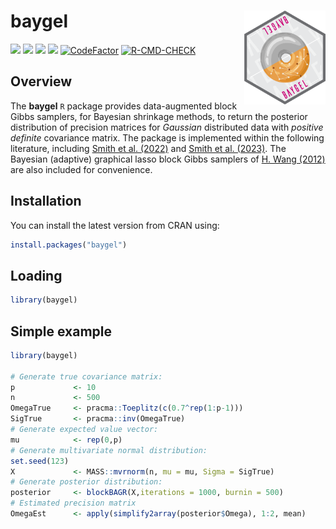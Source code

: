 
# **baygel** <a href='https://CRAN.R-project.org/package=baygel'><img src="man/figures/logo.png" align="right" height="150"/></a>

![](https://www.r-pkg.org/badges/version/baygel)
![](https://www.r-pkg.org/badges/last-release/baygel)
![](https://cranlogs.r-pkg.org/badges/baygel)
![](https://cranlogs.r-pkg.org/badges/grand-total/baygel)
[![CodeFactor](https://www.codefactor.io/repository/github/jarod-smithy/baygel/badge)](https://www.codefactor.io/repository/github/jarod-smithy/baygel)
[![R-CMD-CHECK](https://github.com/Jarod-Smithy/baygel/actions/workflows/package_build_check.yml/badge.svg)](https://github.com/Jarod-Smithy/baygel/actions/workflows/package_build_check.yml)

## Overview

The **baygel** `R` package provides data-augmented block Gibbs samplers,
for Bayesian shrinkage methods, to return the posterior distribution of
precision matrices for *Gaussian* distributed data with *positive
definite* covariance matrix. The package is implemented within the
following literature, including [Smith et
al. (2022)](https://doi.org/10.48550/arXiv.2210.16290) and [Smith et
al. (2023)](https://doi.org/10.48550/arXiv.2306.14199). The Bayesian
(adaptive) graphical lasso block Gibbs samplers of [H. Wang
(2012)](https://doi.org/10.1214/12-BA729) are also included for
convenience.

## Installation

You can install the latest version from CRAN using:

``` r
install.packages("baygel")
```

## Loading

``` r
library(baygel)
```

## Simple example

``` r
library(baygel)

# Generate true covariance matrix:
p             <- 10
n             <- 500
OmegaTrue     <- pracma::Toeplitz(c(0.7^rep(1:p-1)))
SigTrue       <- pracma::inv(OmegaTrue)
# Generate expected value vector:
mu            <- rep(0,p)
# Generate multivariate normal distribution:
set.seed(123)
X             <- MASS::mvrnorm(n, mu = mu, Sigma = SigTrue)
# Generate posterior distribution:
posterior     <- blockBAGR(X,iterations = 1000, burnin = 500)
# Estimated precision matrix
OmegaEst      <- apply(simplify2array(posterior$Omega), 1:2, mean)
```
